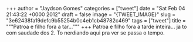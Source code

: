 
+++
author = "Jaydson Gomes"
categories = ["tweet"]
date = "Sat Feb 04 21:43:22 +0000 2012"
draft = false
image = "{TWEET_IMAGE}"
slug = "3e62438fa19defc9b55254b0c4eb1cb48782c469"
tags = ["tweet"]
title = """Patroa e filho fora a tar..."""
+++
Patroa e filho fora a tarde inteira... ja to com saudade dos 2. To nerdiando aqui pra ver se passa o tempo.
